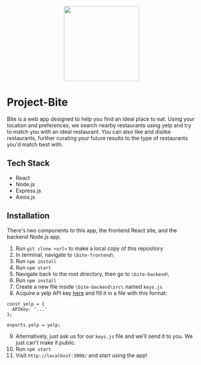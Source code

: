 <div align="center">
  <img src="https://user-images.githubusercontent.com/42536770/157548135-55360045-8771-40d7-acff-d3c188fde26e.png" style="height: 200px" />
</div>

# Project-Bite
Bite is a web app designed to help you find an ideal place to eat. Using your location and preferences, we search nearby restaurants using yelp and try to match you with an ideal restaurant. You can also like and dislike restaurants, further curating your future results to the type of restaurants you'd match best with.

## Tech Stack
* React
* Node.js
* Express.js
* Axios.js

## Installation
There's two components to this app, the frontend React site, and the backend Node.js app.
1. Run `git clone <url>` to make a local copy of this repository
2. In terminal, navigate to `\bite-frontend\`
3. Run `npm install`
4. Run `npm start`
5. Navigate back to the root directory, then go to `\bite-backend\`
6. Run `npm install`
7. Create a new file inside `\bite-backend\src\` named `keys.js`
8. Acquire a yelp API key [here](https://www.yelp.com/developers/documentation/v3/authentication) and fill it in a file with this format:
```
const yelp = {
  APIKey: '...'
};

exports.yelp = yelp;
```
9. Alternatively, just ask us for our `keys.js` file and we'll send it to you. We just can't make it public.
10. Run `npm start`
11. Visit `http://localhost:3000/` and start using the app!
